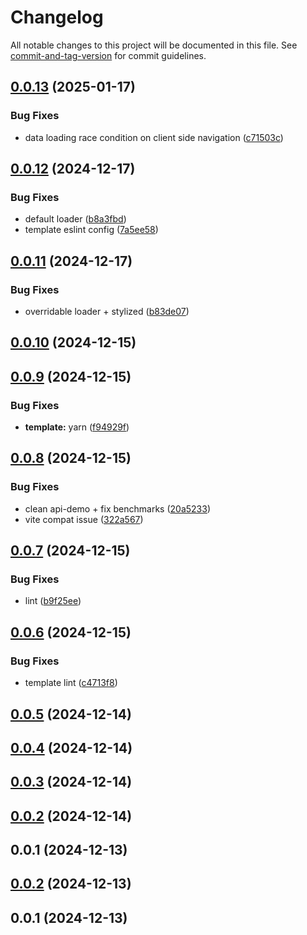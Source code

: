 # Changelog

All notable changes to this project will be documented in this file. See [commit-and-tag-version](https://github.com/absolute-version/commit-and-tag-version) for commit guidelines.

## [0.0.13](https://github.com/devthefuture-org/blastra/compare/v0.0.12...v0.0.13) (2025-01-17)


### Bug Fixes

* data loading race condition on client side navigation ([c71503c](https://github.com/devthefuture-org/blastra/commit/c71503c74665828e64fc49e05a23219f52b1e735))

## [0.0.12](https://github.com/devthefuture-org/blastra/compare/v0.0.11...v0.0.12) (2024-12-17)


### Bug Fixes

* default loader ([b8a3fbd](https://github.com/devthefuture-org/blastra/commit/b8a3fbd61de8b5b06664fb63dc1ad3557e0ff15b))
* template eslint config ([7a5ee58](https://github.com/devthefuture-org/blastra/commit/7a5ee58c63abadab9d72a9e0d1c4b32ed6529317))

## [0.0.11](https://github.com/devthefuture-org/blastra/compare/v0.0.10...v0.0.11) (2024-12-17)


### Bug Fixes

* overridable loader + stylized ([b83de07](https://github.com/devthefuture-org/blastra/commit/b83de07180e8357f11a33bca75c20e1245529bd6))

## [0.0.10](https://github.com/devthefuture-org/blastra/compare/v0.0.9...v0.0.10) (2024-12-15)

## [0.0.9](https://github.com/devthefuture-org/blastra/compare/v0.0.8...v0.0.9) (2024-12-15)


### Bug Fixes

* **template:** yarn ([f94929f](https://github.com/devthefuture-org/blastra/commit/f94929fd6a2685118cd5f5395eccd53f9dccf3fd))

## [0.0.8](https://github.com/devthefuture-org/blastra/compare/v0.0.7...v0.0.8) (2024-12-15)


### Bug Fixes

* clean api-demo + fix benchmarks ([20a5233](https://github.com/devthefuture-org/blastra/commit/20a523373fe23168dcd1b16a7f666e4d164b464d))
* vite compat issue ([322a567](https://github.com/devthefuture-org/blastra/commit/322a567dc32e3f9513aac4559f2d1e3188daf649))

## [0.0.7](https://github.com/devthefuture-org/blastra/compare/v0.0.6...v0.0.7) (2024-12-15)


### Bug Fixes

* lint ([b9f25ee](https://github.com/devthefuture-org/blastra/commit/b9f25ee618ac11112bea084e5a86aa5727c610c7))

## [0.0.6](https://github.com/devthefuture-org/blastra/compare/v0.0.5...v0.0.6) (2024-12-15)


### Bug Fixes

* template lint ([c4713f8](https://github.com/devthefuture-org/blastra/commit/c4713f80ee4cb9fface373a59c73fa3f9284113e))

## [0.0.5](https://github.com/devthefuture-org/blastra/compare/v0.0.4...v0.0.5) (2024-12-14)

## [0.0.4](https://github.com/devthefuture-org/blastra/compare/v0.0.3...v0.0.4) (2024-12-14)

## [0.0.3](https://github.com/devthefuture-org/blastra/compare/v0.0.2...v0.0.3) (2024-12-14)

## [0.0.2](https://github.com/devthefuture-org/blastra/compare/v0.0.1...v0.0.2) (2024-12-14)

## 0.0.1 (2024-12-13)

## [0.0.2](https://github.com/devthefuture-org/blastra/compare/v0.0.1...v0.0.2) (2024-12-13)

## 0.0.1 (2024-12-13)
